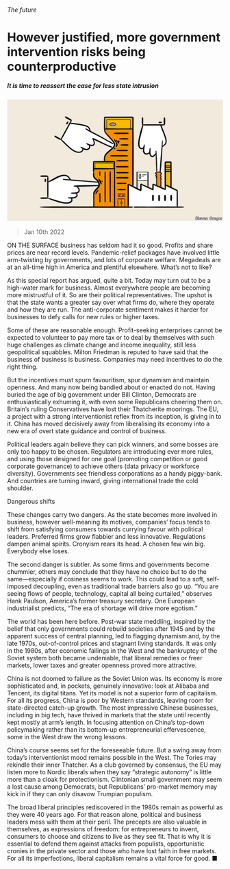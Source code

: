 ###### The future

# However justified, more government intervention risks being counterproductive 

##### It is time to reassert the case for less state intrusion 

![image](images/20220115_SRD006_0.jpg) 

> Jan 10th 2022 

ON THE SURFACE business has seldom had it so good. Profits and share prices are near record levels. Pandemic-relief packages have involved little arm-twisting by governments, and lots of corporate welfare. Megadeals are at an all-time high in America and plentiful elsewhere. What’s not to like?

As this special report has argued, quite a bit. Today may turn out to be a high-water mark for business. Almost everywhere people are becoming more mistrustful of it. So are their political representatives. The upshot is that the state wants a greater say over what firms do, where they operate and how they are run. The anti-corporate sentiment makes it harder for businesses to defy calls for new rules or higher taxes.


Some of these are reasonable enough. Profit-seeking enterprises cannot be expected to volunteer to pay more tax or to deal by themselves with such huge challenges as climate change and income inequality, still less geopolitical squabbles. Milton Friedman is reputed to have said that the business of business is business. Companies may need incentives to do the right thing.

But the incentives must spurn favouritism, spur dynamism and maintain openness. And many now being bandied about or enacted do not. Having buried the age of big government under Bill Clinton, Democrats are enthusiastically exhuming it, with even some Republicans cheering them on. Britain’s ruling Conservatives have lost their Thatcherite moorings. The EU, a project with a strong interventionist reflex from its inception, is giving in to it. China has moved decisively away from liberalising its economy into a new era of overt state guidance and control of business.

Political leaders again believe they can pick winners, and some bosses are only too happy to be chosen. Regulators are introducing ever more rules, and using those designed for one goal (promoting competition or good corporate governance) to achieve others (data privacy or workforce diversity). Governments see friendless corporations as a handy piggy-bank. And countries are turning inward, giving international trade the cold shoulder.

Dangerous shifts

These changes carry two dangers. As the state becomes more involved in business, however well-meaning its motives, companies’ focus tends to shift from satisfying consumers towards currying favour with political leaders. Preferred firms grow flabbier and less innovative. Regulations dampen animal spirits. Cronyism rears its head. A chosen few win big. Everybody else loses.

The second danger is subtler. As some firms and governments become chummier, others may conclude that they have no choice but to do the same—especially if cosiness seems to work. This could lead to a soft, self-imposed decoupling, even as traditional trade barriers also go up. “You are seeing flows of people, technology, capital all being curtailed,” observes Hank Paulson, America’s former treasury secretary. One European industrialist predicts, “The era of shortage will drive more egotism.”

The world has been here before. Post-war state meddling, inspired by the belief that only governments could rebuild societies after 1945 and by the apparent success of central planning, led to flagging dynamism and, by the late 1970s, out-of-control prices and stagnant living standards. It was only in the 1980s, after economic failings in the West and the bankruptcy of the Soviet system both became undeniable, that liberal remedies or freer markets, lower taxes and greater openness proved more attractive.

China is not doomed to failure as the Soviet Union was. Its economy is more sophisticated and, in pockets, genuinely innovative: look at Alibaba and Tencent, its digital titans. Yet its model is not a superior form of capitalism. For all its progress, China is poor by Western standards, leaving room for state-directed catch-up growth. The most impressive Chinese businesses, including in big tech, have thrived in markets that the state until recently kept mostly at arm’s length. In focusing attention on China’s top-down policymaking rather than its bottom-up entrepreneurial effervescence, some in the West draw the wrong lessons.

China’s course seems set for the foreseeable future. But a swing away from today’s interventionist mood remains possible in the West. The Tories may rekindle their inner Thatcher. As a club governed by consensus, the EU may listen more to Nordic liberals when they say “strategic autonomy” is little more than a cloak for protectionism. Clintonian small government may seem a lost cause among Democrats, but Republicans’ pro-market memory may kick in if they can only disavow Trumpian populism.

The broad liberal principles rediscovered in the 1980s remain as powerful as they were 40 years ago. For that reason alone, political and business leaders mess with them at their peril. The precepts are also valuable in themselves, as expressions of freedom: for entrepreneurs to invent, consumers to choose and citizens to live as they see fit. That is why it is essential to defend them against attacks from populists, opportunistic cronies in the private sector and those who have lost faith in free markets. For all its imperfections, liberal capitalism remains a vital force for good. ■

